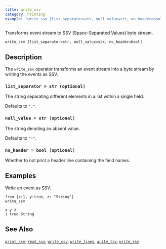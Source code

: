 ```yaml
---
title: write_ssv
category: Printing
example: 'write_ssv [list_separator=str, null_value=str, no_header=bool]'
---
```



Transforms event stream to SSV (Space-Separated Values) byte stream.

```tql
write_ssv [list_separator=str, null_value=str, no_header=bool]
```

## Description

The `write_ssv` operator transforms an event stream into a byte stream by writing
the events as SSV.

### `list_separator = str (optional)`

The string separating different elements in a list within a single field.

Defaults to `","`.

### `null_value = str (optional)`

The string denoting an absent value.

Defaults to `"-"`.

### `no_header = bool (optional)`

Whether to not print a header line containing the field names.

## Examples

Write an event as SSV.

```tql
from {x:1, y:true, z: "String"}
write_ssv
```
```
x y z
1 true String
```

## See Also

[`print_ssv`](/reference/functions/print_ssv),
[`read_ssv`](/reference/operators/read_ssv),
[`write_csv`](/reference/operators/write_csv),
[`write_lines`](/reference/operators/write_lines),
[`write_tsv`](/reference/operators/write_tsv),
[`write_xsv`](/reference/operators/write_xsv)

